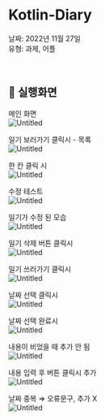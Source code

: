 # Kotlin-Diary

날짜: 2022년 11월 27일<br>
유형: 과제, 어플

<br>

## 📌 실행화면


메인 화면<br>
![Untitled](./assets/Untitled.png)


일기 보러가기 클릭시 - 목록<br>
![Untitled](./assets/Untitled%201.png)


한 칸 클릭 시<br>
![Untitled](./assets/Untitled%202.png)


수정 테스트<br>
![Untitled](./assets/Untitled%203.png)


일기가 수정 된 모습<br>
![Untitled](./assets/Untitled%204.png)


일기 삭제 버튼 클릭시<br>
![Untitled](./assets/Untitled%205.png)


일기 쓰러가기 클릭시<br>
![Untitled](./assets/Untitled%206.png)


날짜 선택 클릭시<br>
![Untitled](./assets/Untitled%207.png)


날짜 선택 완료시<br>
![Untitled](./assets/Untitled%208.png)


내용이 비었을 때 추가 안 됨<br>
![Untitled](./assets/Untitled%209.png)


내용 입력 후 버튼 클릭시 추가<br>
![Untitled](./assets/Untitled%2010.png)


날짜 중복 ⇒ 오류문구, 추가 X<br>
![Untitled](./assets/Untitled%2011.png)
